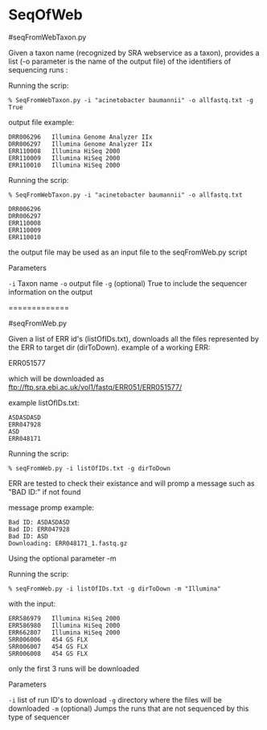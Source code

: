 SeqOfWeb
=============

#seqFromWebTaxon.py

Given a taxon name (recognized by SRA webservice as a taxon), provides a list (-o parameter is the name of the output file) of the identifiers of sequencing runs :

Running the scrip:

	% SeqFromWebTaxon.py -i "acinetobacter baumannii" -o allfastq.txt -g True
	
output file example:
```
DRR006296	Illumina Genome Analyzer IIx
DRR006297	Illumina Genome Analyzer IIx
ERR110008	Illumina HiSeq 2000
ERR110009	Illumina HiSeq 2000
ERR110010	Illumina HiSeq 2000
```

Running the scrip:

	% SeqFromWebTaxon.py -i "acinetobacter baumannii" -o allfastq.txt

```
DRR006296
DRR006297
ERR110008
ERR110009
ERR110010
```
the output file may be used as an input file to the seqFromWeb.py script

Parameters

`-i` Taxon name
`-o` output file
`-g` (optional) True to include the sequencer information on the output

=============

#seqFromWeb.py

Given a list of ERR id's (listOfIDs.txt), downloads all the files represented by the ERR to target dir (dirToDown).
example of a working ERR:

ERR051577

which will be downloaded as ftp://ftp.sra.ebi.ac.uk/vol1/fastq/ERR051/ERR051577/

example listOfIDs.txt:
```
ASDASDASD
ERR047928
ASD
ERR048171
```
Running the scrip:

	% seqFromWeb.py -i listOfIDs.txt -g dirToDown
	
ERR are tested to check their existance and will promp a message such as "BAD ID:" if not found

message promp example:
```
Bad ID: ASDASDASD
Bad ID: ERR047928
Bad ID: ASD
Downloading: ERR048171_1.fastq.gz
```
Using the optional parameter -m

Running the scrip:

	% seqFromWeb.py -i listOfIDs.txt -g dirToDown -m "Illumina"
	
with the input:

```
ERR586979	Illumina HiSeq 2000
ERR586980	Illumina HiSeq 2000
ERR662807	Illumina HiSeq 2000
SRR006006	454 GS FLX
SRR006007	454 GS FLX
SRR006008	454 GS FLX
```

only the first 3 runs will be downloaded

Parameters

`-i` list of run ID's to download
`-g` directory where the files will be downloaded
`-m` (optional) Jumps the runs that are not sequenced by this type of sequencer


